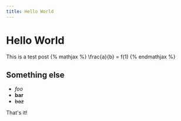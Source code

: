 ```yaml
---
title: Hello World
---
```



# Hello World

This is a test post
{% mathjax %}
\frac{a}{b} = f(1)
{% endmathjax %}
## Something else
- *foo*
- **bar**
- ~~baz~~

That's it!
